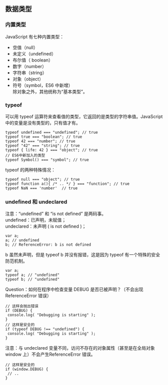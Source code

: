## 数据类型

### 内置类型
JavaScript 有七种内置类型：
* 空值（null）
* 未定义（undefined）
* 布尔值（ boolean）
* 数字（number）
* 字符串（string）
* 对象（object）
* 符号（symbol，ES6 中新增）  
除对象之外，其他统称为“基本类型”。  

### typeof
可以用 typeof 运算符来查看值的类型，它返回的是类型的字符串值。JavaScript 中的变量是没有类型的，只有值才有。
```
typeof undefined === "undefined"; // true
typeof true === "boolean"; // true
typeof 42 === "number"; // true
typeof "42" === "string"; // true
typeof { life: 42 } === "object"; // true
// ES6中新加入的类型
typeof Symbol() === "symbol"; // true
```

typeof 的两种特殊情况：
```
typeof null === "object"; // true
typeof function a(){ /* .. */ } === "function"; // true
typeof NaN === 'number'  // true
```

### undefined 和 undeclared
注意：“undefined” 和 “is not defined” 是两码事。  
undefined：已声明，未赋值；  
undeclared：未声明 ( is not defined )；  
```
var a;
a; // undefined
b; // ReferenceError: b is not defined
```

b 虽然未声明，但是 typeof b 并没有报错，这是因为 typeof 有一个特殊的安全防范机制。
```
var a;
typeof a; // "undefined"
typeof b; // "undefined"
```

Question：如何在程序中检查变量 DEBUG 是否已被声明？（不会出现 ReferenceError 错误）
```
// 这样会抛出错误
if (DEBUG) {
 console.log( "Debugging is starting" );
}
// 这样是安全的
if (typeof DEBUG !== "undefined") {
 console.log( "Debugging is starting" );
}
```
注意：与 undeclared 变量不同，访问不存在的对象属性（甚至是在全局对象 window 上）不会产生ReferenceError 错误。
```
// 这样是安全的
if (window.DEBUG) {
 // ..
}
```